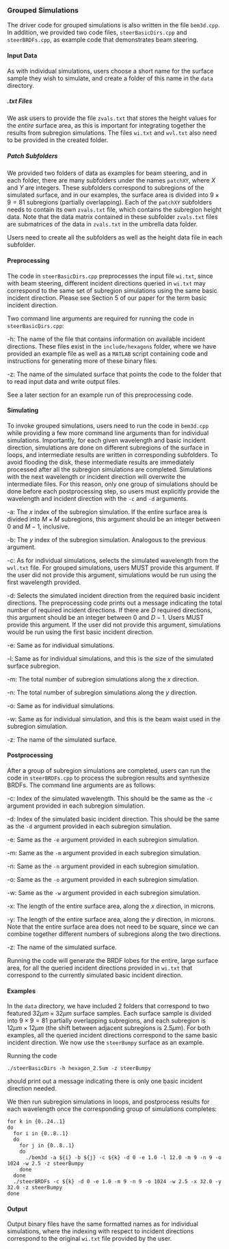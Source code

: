 ### Grouped Simulations
The driver code for grouped simulations is also written in the file $\texttt{bem3d.cpp}$. In addition, we provided two code files, $\texttt{steerBasicDirs.cpp}$ and $\texttt{steerBRDFs.cpp}$, as example code that demonstrates beam steering.

#### Input Data
As with individual simulations, users choose a short name for the surface sample they wish to simulate, and create a folder of this name in the $\texttt{data}$ directory. 

##### .txt Files
We ask users to provide the file $\texttt{zvals.txt}$ that stores the height values for the $\textit{entire}$ surface area, as this is important for integrating together the results from subregion simulations. The files $\texttt{wi.txt}$ and $\texttt{wvl.txt}$ also need to be provided in the created folder.

##### Patch Subfolders
We provided two folders of data as examples for beam steering, and in each folder, there are many subfolders under the names $\texttt{patchXY}$, where $X$ and $Y$ are integers. These subfolders correspond to subregions of the simulated surface, and in our examples, the surface area is divided into $9 \times 9 = 81$ subregions (partially overlapping). Each of the $\texttt{patchXY}$ subfolders needs to contain its own $\texttt{zvals.txt}$ file, which contains the subregion height data. Note that the data matrix contained in these subfolder $\texttt{zvals.txt}$ files are submatrices of the data in $\texttt{zvals.txt}$ in the umbrella data folder.

Users need to create all the subfolders as well as the height data file in each subfolder.

#### Preprocessing
The code in $\texttt{steerBasicDirs.cpp}$ preprocesses the input file $\texttt{wi.txt}$, since with beam steering, different incident directions queried in $\texttt{wi.txt}$ may correspond to the same set of subregion simulations using the same basic incident direction. Please see Section 5 of our paper for the term basic incident direction.

Two command line arguments are required for running the code in $\texttt{steerBasicDirs.cpp}$:

-h: The name of the file that contains information on available incident directions. These files exist in the $\texttt{include/hexagons}$ folder, where we have provided an example file as well as a $\texttt{MATLAB}$ script containing code and instructions for generating more of these binary files.

-z: The name of the simulated surface that points the code to the folder that to read input data and write output files.

See a later section for an example run of this preprocessing code.

#### Simulating
To invoke grouped simulations, users need to run the code in $\texttt{bem3d.cpp}$ while providing a few more command line arguments than for individual simulations. Importantly, for each given wavelength and basic incident direction, simulations are done on different subregions of the surface in loops, and intermediate results are written in corresponding subfolders. To avoid flooding the disk, these intermediate results are immediately processed after all the subregion simulations are completed. Simulations with the next wavelength or incident direction will overwrite the intermediate files. For this reason, only one group of simulations should be done before each postprocessing step, so users must explicitly provide the wavelength and incident direction with the $\texttt{-c}$ and $\texttt{-d}$ arguments.

-a: The $x$ index of the subregion simulation. If the entire surface area is divided into $M \times M$ subregions, this argument should be an integer between 0 and $M-1$, inclusive.

-b: The $y$ index of the subregion simulation. Analogous to the previous argument.

-c: As for individual simulations, selects the simulated wavelength from the $\texttt{wvl.txt}$ file. For grouped simulations, users MUST provide this argument. If the user did not provide this argument, simulations would be run using the first wavelength provided.

-d: Selects the simulated incident direction from the required basic incident directions. The preprocessing code prints out a message indicating the total number of required incident directions. If there are $D$ required directions, this argument should be an integer between 0 and $D-1$. Users MUST provide this argument. If the user did not provide this argument, simulations would be run using the first basic incident direction.

-e: Same as for individual simulations.

-l: Same as for individual simulations, and this is the size of the simulated surface subregion.

-m: The total number of subregion simulations along the $x$ direction.

-n: The total number of subregion simulations along the $y$ direction.

-o: Same as for individual simulations.

-w: Same as for individual simulation, and this is the beam waist used in the subregion simulation.

-z: The name of the simulated surface.

#### Postprocessing
After a group of subregion simulations are completed, users can run the code in $\texttt{steerBRDFs.cpp}$ to process the subregion results and synthesize BRDFs. The command line arguments are as follows:

-c: Index of the simulated wavelength. This should be the same as the $\texttt{-c}$ argument provided in each subregion simulation.

-d: Index of the simulated basic incident direction. This should be the same as the $\texttt{-d}$ argument provided in each subregion simulation.

-e: Same as the $\texttt{-e}$ argument provided in each subregion simulation.

-m: Same as the $\texttt{-m}$ argument provided in each subregion simulation.

-n: Same as the $\texttt{-n}$ argument provided in each subregion simulation.

-o: Same as the $\texttt{-o}$ argument provided in each subregion simulation.

-w: Same as the $\texttt{-w}$ argument provided in each subregion simulation.

-x: The length of the entire surface area, along the $x$ direction, in microns.

-y: The length of the entire surface area, along the $y$ direction, in microns. Note that the entire surface area does not need to be square, since we can combine together different numbers of subregions along the two directions.

-z: The name of the simulated surface.

Running the code will generate the BRDF lobes for the entire, large surface area, for all the queried incident directions provided in $\texttt{wi.txt}$ that correspond to the currently simulated basic incident direction.

#### Examples
In the $\texttt{data}$ directory, we have included 2 folders that correspond to two featured $32 \mu m \times 32 \mu m$ surface samples. Each surface sample is divided into $9 \times 9 = 81$ partially overlapping subregions, and each subregion is $12 \mu m \times 12 \mu m$ (the shift between adjacent subregions is $2.5 \mu m$). For both examples, all the queried incident directions correspond to the same basic incident direction. We now use the $\texttt{steerBumpy}$ surface as an example.

Running the code
```
./steerBasicDirs -h hexagon_2.5um -z steerBumpy
```
should print out a message indicating there is only one basic incident direction needed.

We then run subregion simulations in loops, and postprocess results for each wavelength once the corresponding group of simulations completes:
```
for k in {0..24..1}
do
  for i in {0..8..1}
  do
    for j in {0..8..1}
    do
      ./bem3d -a ${i} -b ${j} -c ${k} -d 0 -e 1.0 -l 12.0 -m 9 -n 9 -o 1024 -w 2.5 -z steerBumpy
    done
  done
  ./steerBRDFs -c ${k} -d 0 -e 1.0 -m 9 -n 9 -o 1024 -w 2.5 -x 32.0 -y 32.0 -z steerBumpy
done
```

#### Output
Output binary files have the same formatted names as for individual simulations, where the indexing with respect to incident directions correspond to the original $\texttt{wi.txt}$ file provided by the user.
